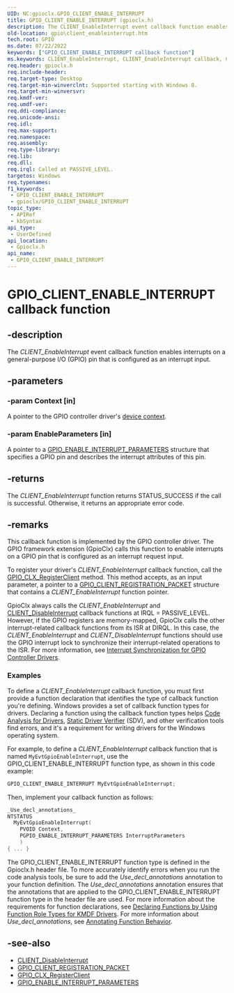 ```yaml
---
UID: NC:gpioclx.GPIO_CLIENT_ENABLE_INTERRUPT
title: GPIO_CLIENT_ENABLE_INTERRUPT (gpioclx.h)
description: The CLIENT_EnableInterrupt event callback function enables interrupts on a general-purpose I/O (GPIO) pin that is configured as an interrupt input.
old-location: gpio\client_enableinterrupt.htm
tech.root: GPIO
ms.date: 07/22/2022
keywords: ["GPIO_CLIENT_ENABLE_INTERRUPT callback function"]
ms.keywords: CLIENT_EnableInterrupt, CLIENT_EnableInterrupt callback, CLIENT_EnableInterrupt callback function [Parallel Ports], GPIO.client_enableinterrupt, GPIO_CLIENT_ENABLE_INTERRUPT, gpioclx/CLIENT_EnableInterrupt
req.header: gpioclx.h
req.include-header: 
req.target-type: Desktop
req.target-min-winverclnt: Supported starting with Windows 8.
req.target-min-winversvr: 
req.kmdf-ver: 
req.umdf-ver: 
req.ddi-compliance: 
req.unicode-ansi: 
req.idl: 
req.max-support: 
req.namespace: 
req.assembly: 
req.type-library: 
req.lib: 
req.dll: 
req.irql: Called at PASSIVE_LEVEL.
targetos: Windows
req.typenames: 
f1_keywords:
 - GPIO_CLIENT_ENABLE_INTERRUPT
 - gpioclx/GPIO_CLIENT_ENABLE_INTERRUPT
topic_type:
 - APIRef
 - kbSyntax
api_type:
 - UserDefined
api_location:
 - Gpioclx.h
api_name:
 - GPIO_CLIENT_ENABLE_INTERRUPT
---
```


# GPIO_CLIENT_ENABLE_INTERRUPT callback function

## -description

The *CLIENT_EnableInterrupt* event callback function enables interrupts on a general-purpose I/O (GPIO) pin that is configured as an interrupt input.

## -parameters

### -param Context [in]

A pointer to the GPIO controller driver's [device context](/windows-hardware/drivers/gpio/gpio-device-contexts).

### -param EnableParameters [in]

A pointer to a [GPIO_ENABLE_INTERRUPT_PARAMETERS](./ns-gpioclx-_gpio_enable_interrupt_parameters.md) structure that specifies a GPIO pin and describes the interrupt attributes of this pin.

## -returns

The *CLIENT_EnableInterrupt* function returns STATUS_SUCCESS if the call is successful. Otherwise, it returns an appropriate error code.

## -remarks

This callback function is implemented by the GPIO controller driver. The GPIO framework extension (GpioClx) calls this function to enable interrupts on a GPIO pin that is configured as an interrupt request input.

To register your driver's *CLIENT_EnableInterrupt* callback function, call the [GPIO_CLX_RegisterClient](./nf-gpioclx-gpio_clx_registerclient.md) method. This method accepts, as an input parameter, a pointer to a [GPIO_CLIENT_REGISTRATION_PACKET](./ns-gpioclx-_gpio_client_registration_packet.md) structure that contains a *CLIENT_EnableInterrupt* function pointer.

GpioClx always calls the *CLIENT_EnableInterrupt* and [CLIENT_DisableInterrupt](./nc-gpioclx-gpio_client_disable_interrupt.md) callback functions at IRQL = PASSIVE_LEVEL. However, if the GPIO registers are memory-mapped, GpioClx calls the other interrupt-related callback functions from its ISR at DIRQL. In this case, the *CLIENT_EnableInterrupt* and *CLIENT_DisableInterrupt* functions should use the GPIO interrupt lock to synchronize their interrupt-related operations to the ISR. For more information, see [Interrupt Synchronization for GPIO Controller Drivers](/windows-hardware/drivers/gpio/interrupt-synchronization-for-gpio-controller-drivers).

### Examples

To define a *CLIENT_EnableInterrupt* callback function, you must first provide a function declaration that identifies the type of callback function you're defining. Windows provides a set of callback function types for drivers. Declaring a function using the callback function types helps [Code Analysis for Drivers](/windows-hardware/drivers/devtest/code-analysis-for-drivers), [Static Driver Verifier](/windows-hardware/drivers/devtest/static-driver-verifier) (SDV), and other verification tools find errors, and it's a requirement for writing drivers for the Windows operating system.

For example, to define a *CLIENT_EnableInterrupt* callback function that is named `MyEvtGpioEnableInterrupt`, use the GPIO_CLIENT_ENABLE_INTERRUPT function type, as shown in this code example:

```cpp
GPIO_CLIENT_ENABLE_INTERRUPT MyEvtGpioEnableInterrupt;
```

Then, implement your callback function as follows:

```cpp
_Use_decl_annotations_
NTSTATUS
  MyEvtGpioEnableInterrupt(
    PVOID Context,
    PGPIO_ENABLE_INTERRUPT_PARAMETERS InterruptParameters
    )
{ ... }
```

The GPIO_CLIENT_ENABLE_INTERRUPT function type is defined in the Gpioclx.h header file. To more accurately identify errors when you run the code analysis tools, be sure to add the _Use_decl_annotations_ annotation to your function definition. The _Use_decl_annotations_ annotation ensures that the annotations that are applied to the GPIO_CLIENT_ENABLE_INTERRUPT function type in the header file are used. For more information about the requirements for function declarations, see [Declaring Functions by Using Function Role Types for KMDF Drivers](/windows-hardware/drivers/devtest/declaring-functions-by-using-function-role-types-for-kmdf-drivers). For more information about _Use_decl_annotations_, see [Annotating Function Behavior](/visualstudio/code-quality/annotating-function-behavior).

## -see-also

- [CLIENT_DisableInterrupt](./nc-gpioclx-gpio_client_disable_interrupt.md)
- [GPIO_CLIENT_REGISTRATION_PACKET](./ns-gpioclx-_gpio_client_registration_packet.md)
- [GPIO_CLX_RegisterClient](./nf-gpioclx-gpio_clx_registerclient.md)
- [GPIO_ENABLE_INTERRUPT_PARAMETERS](./ns-gpioclx-_gpio_enable_interrupt_parameters.md)